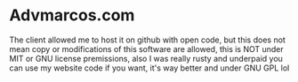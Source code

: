 # Advmarcos.com

The client allowed me to host it on github with open code, but this does not mean copy or modifications of this software are allowed, this is NOT under MIT or GNU license premissions, also I was really rusty and underpaid you can use my website code if you want, it's way better and under GNU GPL lol
